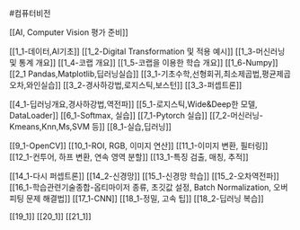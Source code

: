 #컴퓨터비전

[[AI, Computer Vision 평가 준비]]

[[1_1-데이터,AI기초]]
[[1_2-Digital Transformation 및 적용 예시]]
[[1_3-머신러닝 및 통계 개요]]
[[1_4-코랩 개요]]
[[1_5-코랩을 이용한 학습 개요]]
[[1_6-Numpy]]
[[2_1 Pandas,Matplotlib,딥러닝실습]]
[[3_1-기초수학,선형회귀,최소제곱법,평균제곱오차,와인실습]]
[[3_2-경사하강법,로지스틱,보스턴]]
[[3_3-퍼셉트론]]

[[4_1-딥러닝개요,경사하강법,역전파]]
[[5_1-로지스틱,Wide&Deep한 모델, DataLoader]]
[[6_1-Softmax, 실습]]
[[7_1-Pytorch 실습]]
[[7_2-머신러닝-Kmeans,Knn,Ms,SVM 등]]
[[8_1-실습,딥러닝]]

[[9_1-OpenCV]]
[[10_1-ROI, RGB, 이미지 연산]]
[[11_1-이미지 변환, 필터링]]
[[12_1-컨투어, 하프 변환, 연속 영역 분할]]
[[13_1-특징 검출, 매칭, 추적]]

[[14_1-다시 퍼셉트론]]
[[14_2-신경망]]
[[15_1-신경망 학습]]
[[15_2-오차역전파]]
[[16_1-학습관련기술종합-옵티마이저 종류, 초깃값 설정, Batch Normalization, 오버피팅 문제 해결법]]
[[17_1-CNN]]
[[18_1-정밀, 고속 팁]]
[[18_2-딥러닝 복습]]

[[19_1]]
[[20_1]]
[[21_1]]











